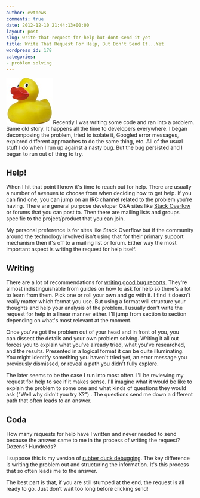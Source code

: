 ```yaml
---
author: evtoews
comments: true
date: 2012-12-10 21:44:13+00:00
layout: post
slug: write-that-request-for-help-but-dont-send-it-yet
title: Write That Request For Help, But Don't Send It...Yet
wordpress_id: 178
categories:
- problem solving
---
```


![Rubber Duck](/img/posts/rubber-duck.jpg)Recently I was writing some code and ran into a problem. Same old story. It happens all the time to developers everywhere. I began decomposing the problem, tried to isolate it, Googled error messages, explored different approaches to do the same thing, etc. All of the usual stuff I do when I run up against a nasty bug. But the bug persisted and I began to run out of thing to try.


## Help!


When I hit that point I know it's time to reach out for help. There are usually a number of avenues to choose from when deciding how to get help. If you can find one, you can jump on an IRC channel related to the problem you're having. There are general purpose developer Q&A sites like [Stack Overfow](http://stackoverflow.com/) or forums that you can post to. Then there are mailing lists and groups specific to the project/product that you can join.

My personal preference is for sites like Stack Overflow but if the community around the technology involved isn't using that for their primary support mechanism then it's off to a mailing list or forum. Either way the most important aspect is writing the request for help itself.


## Writing


There are a lot of recommendations for [writing good bug reports](https://www.google.com/search?q=writing%20good%20bug%20reports). They're almost indistinguishable from guides on how to ask for help so there's a lot to learn from them. Pick one or roll your own and go with it. I find it doesn't really matter which format you use. But using a format will structure your thoughts and help your analysis of the problem. I usually don't write the request for help in a linear manner either. I'll jump from section to section depending on what's most relevant at the moment.

Once you've got the problem out of your head and in front of you, you can dissect the details and your own problem solving. Writing it all out forces you to explain what you've already tried, what you've researched, and the results. Presented in a logical format it can be quite illuminating. You might identify something you haven't tried yet, an error message you previously dismissed, or reveal a path you didn't fully explore.

The later seems to be the case I run into most often. I'll be reviewing my request for help to see if it makes sense. I'll imagine what it would be like to explain the problem to some one and what kinds of questions they would ask ("Well why didn't you try X?") . The questions send me down a different path that often leads to an answer.


## Coda


How many requests for help have I written and never needed to send because the answer came to me in the process of writing the request? Dozens? Hundreds?

I suppose this is my version of [rubber duck debugging](http://en.wikipedia.org/wiki/Rubber_duck_debugging). The key difference is writing the problem out and structuring the information. It's this process that so often leads me to the answer.

The best part is that, if you are still stumped at the end, the request is all ready to go. Just don't wait too long before clicking send!
